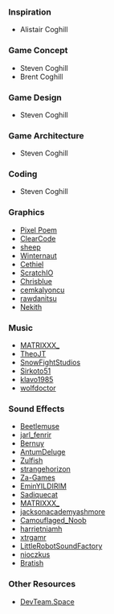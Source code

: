 ### Inspiration
- Alistair Coghill

### Game Concept
- Steven Coghill
- Brent Coghill

### Game Design
- Steven Coghill

### Game Architecture
- Steven Coghill

### Coding
- Steven Coghill

### Graphics
- [Pixel Poem](https://itch.io/profile/pixel-poem)
- [ClearCode](http://www.youtube.com/@ClearCode)
- [sheep](https://opengameart.org/users/sheep)
- [Winternaut](https://opengameart.org/users/winternaut)
- [Cethiel](https://opengameart.org/users/cethiel)
- [ScratchIO](https://opengameart.org/users/scratchio)
- [Chrisblue](https://opengameart.org/users/chrisblue)
- [cemkalyoncu](https://opengameart.org/users/cemkalyoncu)
- [rawdanitsu](https://opengameart.org/users/rawdanitsu)
- [Nekith](https://opengameart.org/users/nekith)

### Music
- [MATRIXXX_](https://freesound.org/people/MATRIXXX_/)
- [TheoJT](https://freesound.org/people/TheoJT/)
- [SnowFightStudios](https://freesound.org/people/SnowFightStudios/)
- [Sirkoto51](https://freesound.org/people/Sirkoto51/)
- [klavo1985](https://freesound.org/people/klavo1985/)
- [wolfdoctor](https://freesound.org/people/wolfdoctor/)

### Sound Effects
- [Beetlemuse](https://freesound.org/people/Beetlemuse/)
- [jarl_fenrir](https://freesound.org/people/jarl_fenrir/)
- [Bernuy](https://freesound.org/people/Bernuy/)
- [AntumDeluge](https://freesound.org/people/AntumDeluge/)
- [Zulfish](https://freesound.org/people/Zulfish/)
- [strangehorizon](https://freesound.org/people/strangehorizon/)
- [Za-Games](https://freesound.org/people/Za-Games/)
- [EminYILDIRIM](https://freesound.org/people/EminYILDIRIM/)
- [Sadiquecat](https://freesound.org/people/Sadiquecat/)
- [MATRIXXX_](https://freesound.org/people/MATRIXXX_/)
- [jacksonacademyashmore](https://freesound.org/people/jacksonacademyashmore/)
- [Camouflaged_Noob](https://freesound.org/people/Camouflaged_Noob/)
- [harrietniamh](https://freesound.org/people/harrietniamh/)
- [xtrgamr](https://freesound.org/people/xtrgamr/)
- [LittleRobotSoundFactory](https://freesound.org/people/LittleRobotSoundFactory/)
- [nioczkus](https://freesound.org/people/nioczkus/)
- [Bratish](https://freesound.org/people/Bratish/)

### Other Resources
- [DevTeam.Space](https://devteam.space)